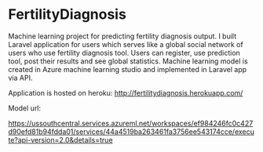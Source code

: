 # FertilityDiagnosis

Machine learning project for predicting fertility diagnosis output. 
I built Laravel application for users which serves like a global social network of users who use fertility diagnosis tool.
Users can register, use prediction tool, post their results and see global statistics.
Machine learning model is created in Azure machine learning studio and implemented in Laravel app via API. 

Application is hosted on heroku: http://fertilitydiagnosis.herokuapp.com/ 


Model url:

https://ussouthcentral.services.azureml.net/workspaces/ef984246fc0c427d90efd81b94fdda01/services/44a4519ba263461fa3756ee543174cce/execute?api-version=2.0&details=true